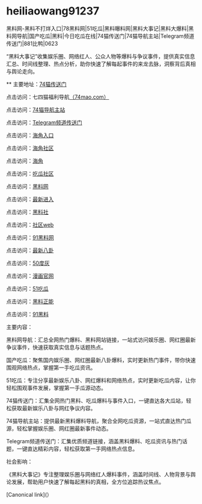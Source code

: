 # heiliaowang91237
黑料网-黑料不打烊入口|78黑料网|51吃瓜|黑料曝料网|黑料大事记|黑料大爆料|黑料网导航|国产吃瓜|黑料|今日吃瓜在线|74猫传送门|74猫导航主站|Telegram频道传送门|881比鸭|0623

“黑料大事记”收集娱乐圈、网络红人、公众人物等爆料与争议事件，提供真实信息汇总、时间线整理、热点分析，助你快速了解每起事件的来龙去脉，洞察背后真相与舆论走向。

** 主要地址：<a href="https://74mao.com/">74猫传送门</a>

点击访问：七四猫福利导航<a href="https://74mao.com/">（74mao.com）</a>

点击访问：<a href="https://74mao.com/">74猫导航主站</a>

点击访问：<a href="https://74mao.com/">Telegram频道传送门</a>

点击访问：<a href="https://hj-260.pages.dev/">海角入口</a>

点击访问：<a href="https://hj-342.pages.dev/">海角社区</a>

点击访问：<a href="https://hj-309.pages.dev/">海角</a>

点击访问：<a href="https://hj-344.pages.dev/">吃瓜社区</a>

点击访问：<a href="https://hl223.pages.dev/">黑料网</a>

点击访问：<a href="https://hj-348.pages.dev/">最新进入</a>

点击访问：<a href="https://hl284.pages.dev/">黑料社</a>

点击访问：<a href="https://hj-337.pages.dev/">社区web</a>

点击访问：<a href="https://pi36-2.pages.dev/">91黑料网</a>

点击访问：<a href="https://pi30-02.pages.dev/">最新八卦</a>

点击访问：<a href="https://pi1-01.pages.dev/">50度灰</a>

点击访问：<a href="https://ji88-1.pages.dev/">漫画官网</a>

点击访问：<a href="https://ji333.pages.dev/">51吃瓜</a>

点击访问：<a href="https://ji99.pages.dev/">黑料正能</a>

点击访问：<a href="https://li06-1.pages.dev/">91黑料</a>

主要内容：

黑料网导航：汇总全网热门爆料、黑料网站链接，一站式访问娱乐圈、网红圈最新争议事件，快速获取真实信息与话题热点。

国产吃瓜：聚焦国内娱乐圈、网红圈最新八卦爆料，实时更新热门事件，带你快速围观网络热点，掌握第一手吃瓜资讯。

51吃瓜：专注分享最新娱乐八卦、网红爆料和网络热点，实时更新吃瓜内容，让你轻松围观事件发展，掌握第一手瓜源动态。

74猫传送门：汇集全网热门黑料、吃瓜爆料与事件入口，一键直达各大瓜站，轻松获取最新娱乐八卦与网红争议内容。

74猫导航主站：提供最新黑料爆料导航，聚合全网吃瓜资源，一站式直达热门瓜源，轻松掌握娱乐圈、网红圈最新事件动态。

Telegram频道传送门：汇集优质频道链接，涵盖黑料爆料、吃瓜资讯与热门话题，一键直达精彩内容，轻松获取第一手网络热点信息。

社会影响：

《黑料大事记》专注整理娱乐圈与网络红人爆料事件，涵盖时间线、人物背景与舆论发展，帮助用户快速了解每起黑料的真相，全方位追踪热议焦点。

[Canonical link](）
